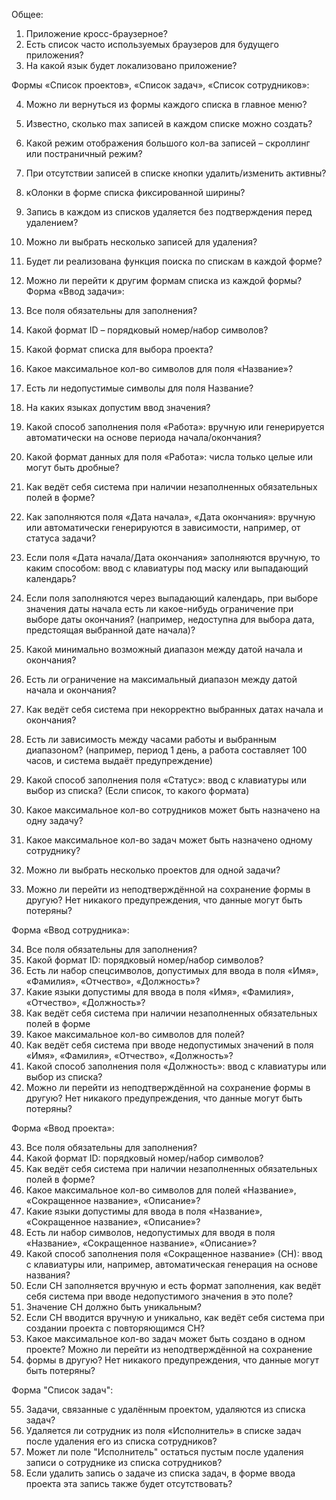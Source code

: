 Общее:
1)	Приложение кросс-браузерное?
2)	Есть список часто используемых браузеров для будущего приложения?
3)	На какой язык будет локализовано приложение?

Формы «Список проектов», «Список задач», «Список сотрудников»:

4)	Можно ли вернуться из формы каждого списка в главное меню?
5)	Известно, сколько max записей в каждом списке можно создать?
6)	Какой режим отображения большого кол-ва записей – скроллинг или постраничный режим?
7)	При отсутствии записей в списке кнопки удалить/изменить активны?
8)	кОлонки в форме списка фиксированной ширины?
9)	Запись в каждом из списков удаляется без подтверждения перед удалением?
10)	Можно ли выбрать несколько записей для удаления?
11)	Будет ли реализована функция поиска по спискам в каждой форме?
12)	Можно ли перейти к другим формам списка из каждой формы?
Форма «Ввод задачи»:

13)	Все поля обязательны для заполнения?
14)	Какой формат ID – порядковый номер/набор символов?
15)	Какой формат списка для выбора проекта?
16)	Какое максимальное кол-во символов для поля «Название»?
17)	Есть ли недопустимые символы для поля Название?
18)	На каких языках допустим ввод значения?
19)	Какой способ заполнения поля «Работа»: вручную или генерируется автоматически на основе периода начала/окончания? 
20)	Какой формат данных для поля «Работа»: числа только целые или могут быть дробные?
21)	Как ведёт себя система при наличии незаполненных обязательных полей в форме?
22)	Как заполняются поля «Дата начала», «Дата окончания»: вручную или автоматически генерируются в зависимости, например, от статуса задачи? 
23)	Если поля «Дата начала/Дата окончания» заполняются вручную, то каким способом: ввод с клавиатуры под маску или выпадающий календарь?
24)	Если поля заполняются через выпадающий календарь, при выборе значения даты начала есть ли какое-нибудь ограничение при выборе даты окончания? (например, недоступна для выбора дата, предстоящая выбранной дате начала)?
25)	Какой минимально возможный диапазон между датой начала и окончания?
26)	Есть ли ограничение на максимальный диапазон между датой начала и окончания?
27)	Как ведёт себя система при некорректно выбранных датах начала и окончания?
28)	Есть ли зависимость между часами работы и выбранным диапазоном? (например, период 1 день, а работа составляет 100 часов, и система выдаёт предупреждение)
29)	Какой способ заполнения поля «Статус»: ввод с клавиатуры или выбор из списка? (Если список, то какого формата)
30)	Какое максимальное кол-во сотрудников может быть назначено на одну задачу? 
31)	Какое максимальное кол-во задач может быть назначено одному сотруднику? 
32)	Можно ли выбрать несколько проектов для одной задачи?
33)	Можно ли перейти из неподтверждённой на сохранение формы в другую? Нет никакого предупреждения, что данные могут быть потеряны?

Форма «Ввод сотрудника»:

34)	Все поля обязательны для заполнения?
35)	Какой формат ID: порядковый номер/набор символов?
36)	Есть ли набор спецсимволов, допустимых для ввода в поля «Имя», «Фамилия», «Отчество», «Должность»? 
37)	Какие языки допустимы для ввода в поля «Имя», «Фамилия», «Отчество», «Должность»?
38)	Как ведёт себя система при наличии незаполненных обязательных полей в форме
39)	Какое максимальное кол-во символов для полей?
40)	Как ведёт себя система при вводе недопустимых значений в поля «Имя», «Фамилия», «Отчество», «Должность»?
41)	Какой способ заполнения поля «Должность»: ввод с клавиатуры или выбор из списка? 
42)	Можно ли перейти из неподтверждённой на сохранение формы в другую? Нет никакого предупреждения, что данные могут быть потеряны?

Форма «Ввод проекта»:

43)	Все поля обязательны для заполнения?
44)	Какой формат ID: порядковый номер/набор символов?
45)	Как ведёт себя система при наличии незаполненных обязательных полей в форме?
46)	Какое максимальное кол-во символов для полей «Название», «Сокращенное название», «Описание»?
47)	Какие языки допустимы для ввода в поля «Название», «Сокращенное название», «Описание»?
48)	Есть ли набор символов, недопустимых для вводя в поля «Название», «Сокращенное название», «Описание»?
49)	Какой способ заполнения поля «Сокращенное название» (СН): ввод с клавиатуры или, например, автоматическая генерация на основе названия? 
50)	Если СН заполняется вручную и есть формат заполнения, как ведёт себя система при вводе недопустимого значения в это поле?
51)	Значение СН должно быть уникальным? 
52)	Если СН вводится вручную и уникально, как ведёт себя система при создании проекта с повторяющимся СН?
53)	Какое максимальное кол-во задач может быть создано в одном проекте? Можно ли перейти из неподтверждённой на сохранение 
54)	формы в другую? Нет никакого предупреждения, что данные могут быть потеряны?

Форма "Список задач":

55)	Задачи, связанные с удалённым проектом, удаляются из списка задач?
56)	Удаляется ли сотрудник из поля «Исполнитель» в списке задач после удаления его из списка сотрудников?
57)	Может ли поле "Исполнитель" остаться пустым после удаления записи о сотруднике из списка сотрудников?
58)	Если удалить запись о задаче из списка задач, в форме ввода проекта эта запись также будет отсутствовать?
